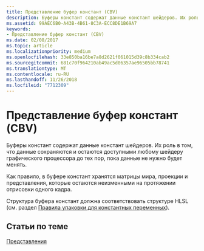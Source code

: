 ```yaml
---
title: Представление буфер констант (CBV)
description: Буферы констант содержат данные констант шейдеров. Их роль в том, что данные сохраняются и остаются доступными любому шейдеру графического процессора до тех пор, пока данные не нужно будет менять.
ms.assetid: 99AEC6B0-A43B-4B61-8C3A-ECC8DE1B69A7
keywords:
- Представление буфер констант (CBV)
ms.date: 02/08/2017
ms.topic: article
ms.localizationpriority: medium
ms.openlocfilehash: 33e850ba16be7a8d2621f061015d39c8b334cab2
ms.sourcegitcommit: 681c70f964210ab49ac5d06357ae96505bb78741
ms.translationtype: MT
ms.contentlocale: ru-RU
ms.lasthandoff: 11/26/2018
ms.locfileid: "7712309"
---
```

# <a name="constant-buffer-view-cbv"></a>Представление буфер констант (CBV)


Буферы констант содержат данные констант шейдеров. Их роль в том, что данные сохраняются и остаются доступными любому шейдеру графического процессора до тех пор, пока данные не нужно будет менять.

Как правило, в буфере констант хранятся матрицы мира, проекции и представления, которые остаются неизменными на протяжении отрисовки одного кадра.

Структура буфера констант должна соответствовать структуре HLSL (см. раздел [Правила упаковки для константных переменных](https://msdn.microsoft.com/library/windows/desktop/bb509632.aspx)).

## <a name="span-idrelated-topicsspanrelated-topics"></a><span id="related-topics"></span>Статьи по теме


[Представления](views.md)

 

 




